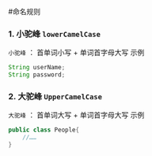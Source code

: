 #命名规则
### 1. 小驼峰 `lowerCamelCase`
`小驼峰` ： 首单词小写 + 单词首字母大写
示例
```Java
String userName;
String password;
```

### 2. 大驼峰 `UpperCamelCase`
`大驼峰` ： 首单词大写 + 单词首字母大写
示例
```Java
public class People{
	//……
}
```
